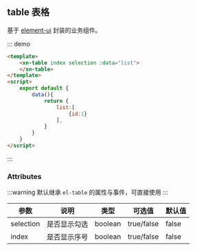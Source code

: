 ## table 表格 
基于 [element-ui](https://element.eleme.cn/#/zh-CN/component/table) 封装的业务组件。

::: demo 
```html
<template>
    <xn-table index selection :data="list">
    </xn-table>
</template>
<script>
    export default {
        data(){
            return {
                list:[
                    {id:1}
                ],
            }
        }
    }
</script>

```
:::

### Attributes

:::warning 
默认继承 `el-table` 的属性与事件，可直接使用
:::

| 参数      | 说明         | 类型    | 可选值     | 默认值 |
| --------- | ------------ | ------- | ---------- | ------ |
| selection | 是否显示勾选 | boolean | true/false | false  |
| index | 是否显示序号 | boolean | true/false | false  |
